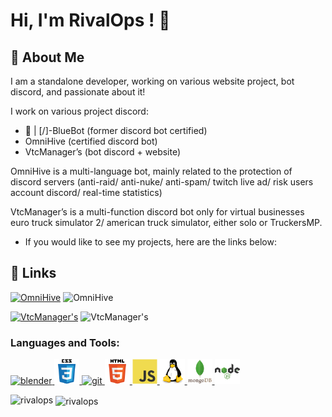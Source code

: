 
# Hi, I'm RivalOps ! 👋


## 🚀 About Me
I am a standalone developer, working on various website project, bot discord, and passionate about it!

I work on various project discord:
- 🤖 | [/]-BlueBot (former discord bot certified)
- OmniHive (certified discord bot)
- VtcManager’s (bot discord + website)

OmniHive is a multi-language bot, mainly related to the protection of discord servers (anti-raid/ anti-nuke/ anti-spam/ twitch live ad/ risk users account discord/ real-time statistics)

VtcManager’s is a multi-function discord bot only for virtual businesses euro truck simulator 2/ american truck simulator, either solo or TruckersMP.

- If you would like to see my projects, here are the links below:
## 🔗 Links
[![OmniHive](https://img.shields.io/badge/omnihive-fec200?style=for-the-badge&logo=linkedin&logoColor=white)](https://omnihive.fr/)
![OmniHive](https://img.shields.io/gitlab/forks/OmniHive)

[![VtcManager's](https://img.shields.io/badge/VtcManager's-8300bf?style=for-the-badge&logo=linkedin&logoColor=white)](https://vtc-managers.eu/)
![VtcManager's](https://img.shields.io/gitlab/forks/VtcManagers)

<h3 align="left">Languages and Tools:</h3>
<p align="left"> <a href="https://www.blender.org/" target="_blank" rel="noreferrer"> <img src="https://download.blender.org/branding/community/blender_community_badge_white.svg" alt="blender" width="40" height="40"/> </a> <a href="https://www.w3schools.com/css/" target="_blank" rel="noreferrer"> <img src="https://raw.githubusercontent.com/devicons/devicon/master/icons/css3/css3-original-wordmark.svg" alt="css3" width="40" height="40"/> </a> <a href="https://git-scm.com/" target="_blank" rel="noreferrer"> <img src="https://www.vectorlogo.zone/logos/git-scm/git-scm-icon.svg" alt="git" width="40" height="40"/> </a> <a href="https://www.w3.org/html/" target="_blank" rel="noreferrer"> <img src="https://raw.githubusercontent.com/devicons/devicon/master/icons/html5/html5-original-wordmark.svg" alt="html5" width="40" height="40"/> </a> <a href="https://developer.mozilla.org/en-US/docs/Web/JavaScript" target="_blank" rel="noreferrer"> <img src="https://raw.githubusercontent.com/devicons/devicon/master/icons/javascript/javascript-original.svg" alt="javascript" width="40" height="40"/> </a> <a href="https://www.linux.org/" target="_blank" rel="noreferrer"> <img src="https://raw.githubusercontent.com/devicons/devicon/master/icons/linux/linux-original.svg" alt="linux" width="40" height="40"/> </a> <a href="https://www.mongodb.com/" target="_blank" rel="noreferrer"> <img src="https://raw.githubusercontent.com/devicons/devicon/master/icons/mongodb/mongodb-original-wordmark.svg" alt="mongodb" width="40" height="40"/> </a> <a href="https://nodejs.org" target="_blank" rel="noreferrer"> <img src="https://raw.githubusercontent.com/devicons/devicon/master/icons/nodejs/nodejs-original-wordmark.svg" alt="nodejs" width="40" height="40"/> </a> </p>

<p><img align="left" src="https://github-readme-stats.vercel.app/api/top-langs?username=rivalops&show_icons=true&locale=en&layout=compact" alt="rivalops" /></p>

<p>&nbsp;<img align="center" src="https://github-readme-stats.vercel.app/api?username=rivalops&show_icons=true&locale=en" alt="rivalops" /></p>
